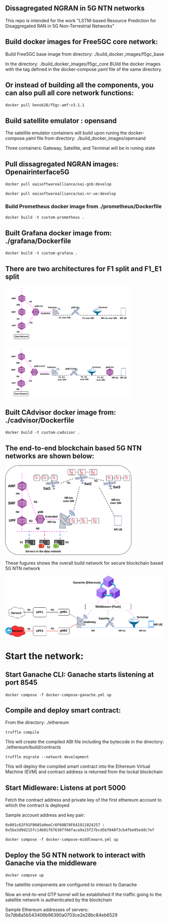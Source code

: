 ## Dissagregated NGRAN in 5G NTN networks

This repo is intended for the work "LSTM-based Resource Prediction for Disaggregated RAN in 5G Non-Terrestrial Networks"

## Build docker images for Free5GC core network:

Build Free5GC base image from directory: ./build_docker_images/f5gc_base

In the directory: ./build_docker_images/f5gc_core
     BUild the docker images with the tag defined in the docker-compose.yaml file of the same directory. 

## Or instead of building all the components, you can also pull all core network functions:

```
docker pull henok28/f5gc-amf:v3.1.1
```

## Build satellite emulator : opensand
The satellite emulator containers will build upon runing the docker-compose.yaml file from directory: ./build_docker_images/opensand

Three containers: Gateway, Satellite, and Terminal will be in runing state

## Pull dissagregated NGRAN images: Openairinterface5G


```
docker pull oaisoftwarealliance/oai-gnb:develop
```
```
docker pull oaisoftwarealliance/oai-nr-ue:develop
```

### Build Prometheus docker image from ./prometheus/Dockerfile

```
docker build -t custom-prometheus .
```

## Built Grafana docker image from: ./grafana/Dockerfile

```
docker build -t custom-grafana .
```
## There are two architectures for F1 split and F1_E1 split

<img src="./figs/Emulated_F1_split.pdf" title="./figs/Emulated_F1_split.pdf" width=400px></img>

<img src="./figs/Emulated_F1_E1_split.pdf" title="./figs/Emulated_F1_E1_split.pdf" width=400px></img>


## Built CAdvisor docker image from: ./cadvisor/Dockerfile

```
docker build -t custom-cadvisor .
```

## The end-to-end blockchain based 5G NTN networks are shown below:

<img src="./Figs/network.png" title="./Figs/network.png" width=400px></img>

These fugures shows the overall build network for secure blockchain based 5G NTN network

<img src="./Figs/setup.png" title="./Figs/setup.png" width=500px></img>

# Start the network:

## Start Ganache CLI:  Ganache starts listening at port 8545

```
docker compose -f docker-compose-ganache.yml up
```

## Compile and deploy smart contract:

From the directory: ./ethereum

```
truffle compile
```

This will create the compiled ABI file including the bytecode in the directory: ./ethereum/build/contracts

```
truffle migrate --network development
```

This will deploy the compiled smart contract into the Ethereum Virtual Machine (EVM) and contract address is returned from the lockal blockchain

## Start Midleware: Listens at port 5000

Fetch the contract address and private key of the first ethereum account to which the contract is deployed

Sample account address and key pair:

```
0x001c62F91F80A5a0eeCc6F60B78F641911024257 : 0x5be3d9d215fc14b01f67630ff66faca9a15f27bcd5bf848f3cb4fbe95eddc7ef
```

```
docker compose -f docker-compose-middleware.yml up
```

## Deploy the 5G NTN network to interact with Ganache via the middleware

```
docker compose up
```

The satellite components are configured to interact to Ganache

Now an end-to-end GTP tunnel will be established if the traffic going to the satellite network is authenticated by the blockchain

Sample Ethereum addresses of servers: 0x7db8a5b543406b96390a0703ce2e28bc84eb6529



